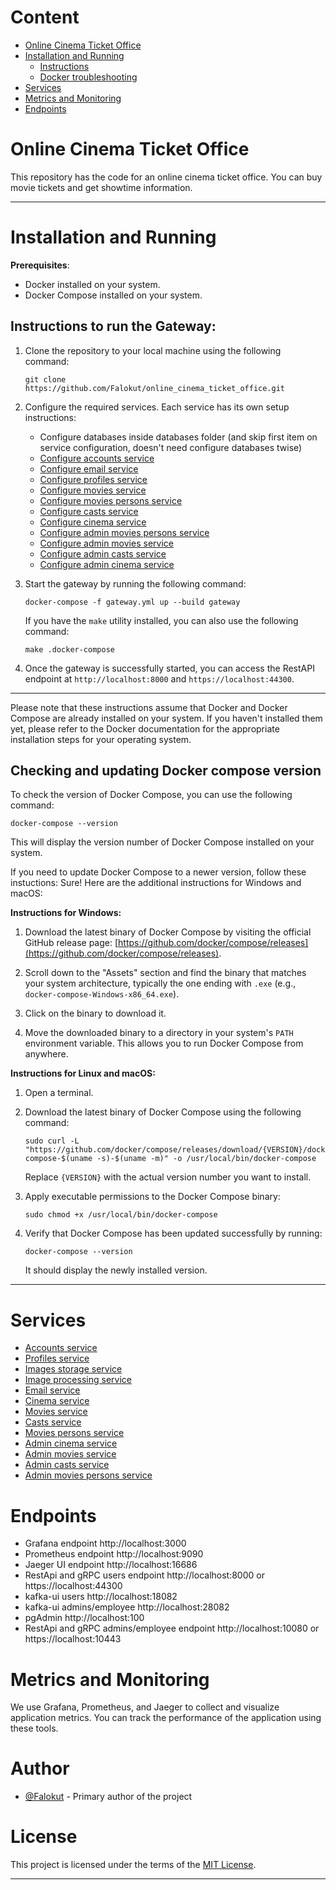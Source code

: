 # Content

+ [Online Cinema Ticket Office](#online-cinema-ticket-office)
+ [Installation and Running](#installation-and-running)
   + [Instructions](#instructions-to-run-the-gateway)
   + [Docker troubleshooting](#checking-and-updating-docker-compose-version)
+ [Services](#services)
+ [Metrics and Monitoring](#metrics-and-monitoring)
+ [Endpoints](#endpoints)

# Online Cinema Ticket Office

This repository has the code for an online cinema ticket office. You can buy movie tickets and get showtime information.  

----

# Installation and Running

**Prerequisites**:
- Docker installed on your system.
- Docker Compose installed on your system.

## Instructions to run the Gateway:

1. Clone the repository to your local machine using the following command:
   ```shell
   git clone https://github.com/Falokut/online_cinema_ticket_office.git
   ```

2. Configure the required services. Each service has its own setup instructions:
   * Configure databases inside databases folder (and skip first item on service configuration, doesn't need configure databases twise)
   * [Configure accounts service](https://github.com/Falokut/accounts_service/blob/master/README.md#Configure)
   * [Configure email service](https://github.com/Falokut/email_service/blob/master/README.md#Configure)
   * [Configure profiles service](https://github.com/Falokut/profiles_service/blob/master/README.md#Configure)
   * [Configure movies service](https://github.com/Falokut/movies_service/blob/master/README.md#Configure)
   * [Configure movies persons service](https://github.com/Falokut/movies_persons_service/blob/master/README.md#Configure)
   * [Configure casts service](https://github.com/Falokut/casts_service/blob/master/README.md#Configure)
   * [Configure cinema service](https://github.com/Falokut/cinema_service/blob/master/README.md#Configure)
   * [Configure admin movies persons service](https://github.com/Falokut/admin_movies_persons_service/blob/master/README.md#Configure)
   * [Configure admin movies service](https://github.com/Falokut/admin_movies_service/blob/master/README.md#Configure)
   * [Configure admin casts service](https://github.com/Falokut/admin_casts_service/blob/master/README.md#Configure)
   * [Configure admin cinema service](https://github.com/Falokut/admin_cinema_service/blob/master/README.md#Configure)

3. Start the gateway by running the following command:

   ```shell
   docker-compose -f gateway.yml up --build gateway
   ```
   If you have the `make` utility installed, you can also use the following command:
   ```shell
   make .docker-compose
   ```

4. Once the gateway is successfully started, you can access the RestAPI endpoint at `http://localhost:8000` and `https://localhost:44300`.
---

Please note that these instructions assume that Docker and Docker Compose are already installed on your system. If you haven't installed them yet, please refer to the Docker documentation for the appropriate installation steps for your operating system.

## Checking and updating Docker compose version
To check the version of Docker Compose, you can use the following command:

```shell
docker-compose --version
```
This will display the version number of Docker Compose installed on your system.

If you need to update Docker Compose to a newer version, follow these instuctions:
Sure! Here are the additional instructions for Windows and macOS:

**Instructions for Windows:**

1. Download the latest binary of Docker Compose by visiting the official GitHub release page: [https://github.com/docker/compose/releases](https://github.com/docker/compose/releases).

2. Scroll down to the "Assets" section and find the binary that matches your system architecture, typically the one ending with `.exe` (e.g., `docker-compose-Windows-x86_64.exe`).

3. Click on the binary to download it.

4. Move the downloaded binary to a directory in your system's `PATH` environment variable. This allows you to run Docker Compose from anywhere.

**Instructions for Linux and macOS:**

1. Open a terminal.

2. Download the latest binary of Docker Compose using the following command:
   ```shell
   sudo curl -L "https://github.com/docker/compose/releases/download/{VERSION}/docker-compose-$(uname -s)-$(uname -m)" -o /usr/local/bin/docker-compose
   ```
   Replace `{VERSION}` with the actual version number you want to install.

3. Apply executable permissions to the Docker Compose binary:
   ```shell
   sudo chmod +x /usr/local/bin/docker-compose
   ```

4. Verify that Docker Compose has been updated successfully by running:
   ```shell
   docker-compose --version
   ```
   It should display the newly installed version.
---

# Services
   + [Accounts service](https://github.com/Falokut/accounts_service)
   + [Profiles service](https://github.com/Falokut/profiles_service)
   + [Images storage service](https://github.com/Falokut/images_storage_service)  
   + [Image processing service](https://github.com/Falokut/image_processing_service)
   + [Email service](https://github.com/Falokut/email_service)
   + [Cinema service](https://github.com/Falokut/cinema_service)
   + [Movies service](https://github.com/Falokut/movies_service)
   + [Casts service](https://github.com/Falokut/casts_service)
   + [Movies persons service](https://github.com/Falokut/movies_persons_service)
   + [Admin cinema service](https://github.com/Falokut/admin_cinema_service)
   + [Admin movies service](https://github.com/Falokut/admin_movies_service)
   + [Admin casts service](https://github.com/Falokut/admin_casts_service)
   + [Admin movies persons service](https://github.com/Falokut/admin_movies_persons_service)

# Endpoints
* Grafana endpoint  http://localhost:3000  
* Prometheus endpoint  http://localhost:9090
* Jaeger UI endpoint http://localhost:16686
* RestApi and gRPC users endpoint http://localhost:8000 or https://localhost:44300
* kafka-ui users http://localhost:18082
* kafka-ui admins/employee http://localhost:28082
* pgAdmin http://localhost:100
* RestApi and gRPC admins/employee endpoint http://localhost:10080 or https://localhost:10443
# Metrics and Monitoring

We use Grafana, Prometheus, and Jaeger to collect and visualize application metrics. You can track the performance of the application using these tools.

# Author

- [@Falokut](https://github.com/Falokut) - Primary author of the project

# License

This project is licensed under the terms of the [MIT License](https://opensource.org/licenses/MIT).

---

